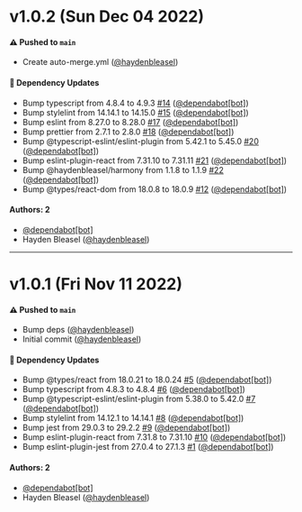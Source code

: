 # v1.0.2 (Sun Dec 04 2022)

#### ⚠️ Pushed to `main`

- Create auto-merge.yml ([@haydenbleasel](https://github.com/haydenbleasel))

#### 🔩 Dependency Updates

- Bump typescript from 4.8.4 to 4.9.3 [#14](https://github.com/haydenbleasel/use-online/pull/14) ([@dependabot[bot]](https://github.com/dependabot[bot]))
- Bump stylelint from 14.14.1 to 14.15.0 [#15](https://github.com/haydenbleasel/use-online/pull/15) ([@dependabot[bot]](https://github.com/dependabot[bot]))
- Bump eslint from 8.27.0 to 8.28.0 [#17](https://github.com/haydenbleasel/use-online/pull/17) ([@dependabot[bot]](https://github.com/dependabot[bot]))
- Bump prettier from 2.7.1 to 2.8.0 [#18](https://github.com/haydenbleasel/use-online/pull/18) ([@dependabot[bot]](https://github.com/dependabot[bot]))
- Bump @typescript-eslint/eslint-plugin from 5.42.1 to 5.45.0 [#20](https://github.com/haydenbleasel/use-online/pull/20) ([@dependabot[bot]](https://github.com/dependabot[bot]))
- Bump eslint-plugin-react from 7.31.10 to 7.31.11 [#21](https://github.com/haydenbleasel/use-online/pull/21) ([@dependabot[bot]](https://github.com/dependabot[bot]))
- Bump @haydenbleasel/harmony from 1.1.8 to 1.1.9 [#22](https://github.com/haydenbleasel/use-online/pull/22) ([@dependabot[bot]](https://github.com/dependabot[bot]))
- Bump @types/react-dom from 18.0.8 to 18.0.9 [#12](https://github.com/haydenbleasel/use-online/pull/12) ([@dependabot[bot]](https://github.com/dependabot[bot]))

#### Authors: 2

- [@dependabot[bot]](https://github.com/dependabot[bot])
- Hayden Bleasel ([@haydenbleasel](https://github.com/haydenbleasel))

---

# v1.0.1 (Fri Nov 11 2022)

#### ⚠️ Pushed to `main`

- Bump deps ([@haydenbleasel](https://github.com/haydenbleasel))
- Initial commit ([@haydenbleasel](https://github.com/haydenbleasel))

#### 🔩 Dependency Updates

- Bump @types/react from 18.0.21 to 18.0.24 [#5](https://github.com/haydenbleasel/use-online/pull/5) ([@dependabot[bot]](https://github.com/dependabot[bot]))
- Bump typescript from 4.8.3 to 4.8.4 [#6](https://github.com/haydenbleasel/use-online/pull/6) ([@dependabot[bot]](https://github.com/dependabot[bot]))
- Bump @typescript-eslint/eslint-plugin from 5.38.0 to 5.42.0 [#7](https://github.com/haydenbleasel/use-online/pull/7) ([@dependabot[bot]](https://github.com/dependabot[bot]))
- Bump stylelint from 14.12.1 to 14.14.1 [#8](https://github.com/haydenbleasel/use-online/pull/8) ([@dependabot[bot]](https://github.com/dependabot[bot]))
- Bump jest from 29.0.3 to 29.2.2 [#9](https://github.com/haydenbleasel/use-online/pull/9) ([@dependabot[bot]](https://github.com/dependabot[bot]))
- Bump eslint-plugin-react from 7.31.8 to 7.31.10 [#10](https://github.com/haydenbleasel/use-online/pull/10) ([@dependabot[bot]](https://github.com/dependabot[bot]))
- Bump eslint-plugin-jest from 27.0.4 to 27.1.3 [#1](https://github.com/haydenbleasel/use-online/pull/1) ([@dependabot[bot]](https://github.com/dependabot[bot]))

#### Authors: 2

- [@dependabot[bot]](https://github.com/dependabot[bot])
- Hayden Bleasel ([@haydenbleasel](https://github.com/haydenbleasel))

